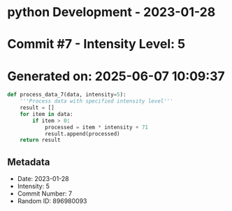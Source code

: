 ﻿# python Development - 2023-01-28
# Commit #7 - Intensity Level: 5
# Generated on: 2025-06-07 10:09:37
```python
def process_data_7(data, intensity=5):
    '''Process data with specified intensity level'''
    result = []
    for item in data:
        if item > 0:
            processed = item * intensity + 71
            result.append(processed)
    return result
```
## Metadata
- Date: 2023-01-28
- Intensity: 5
- Commit Number: 7
- Random ID: 896980093
